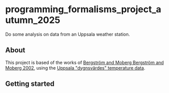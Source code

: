 # programming_formalisms_project_autumn_2025

Do some analysis on data from an Uppsala weather station.

## About
This project is based of the works of [Bergström and Moberg Bergström and Moberg 2002](https://www.smhi.se/download/18.6ae791dc18fc9e7539e1121c/1717658901728/Bergstr%C3%B6m_Moberg_Uppsala.pdf), using the [Uppsala "dygnsvärdes" temperature data](https://www.smhi.se/data/temperatur-och-vind/temperatur/uppsalas-temperaturserie).





## Getting started
